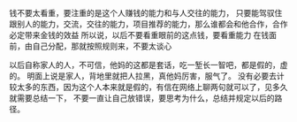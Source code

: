 钱不要太看重，要注重的是这个人赚钱的能力和与人交往的能力，
只要能驾驭住跟别人的能力，交流，交往的能力，项目推荐的能力，那么谁都会和他合作，合作必定带来金钱的效益
所以说，以后不要看重眼前的这点钱，要看重能力
在钱面前，由自己分配，那就按照规则来，不要太谈心

以后自称家人的人，不可信，他妈的这都是套话，吃一堑长一智吧，都是假的，虚的。
明面上说是家人，背地里就把人拉黑，真他妈厉害，服气了。
没有必要去计较太多的东西，因为这个人本来就是假的，有信在网络上聊两句就可以了，见多久就需要总结一下，
不要一直让自己放错误，要思考为什么，总结并规定以后的路径。
